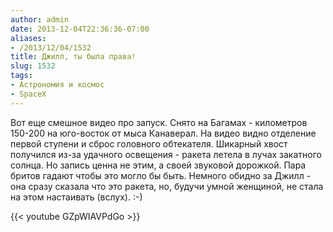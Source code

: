 ```yaml
---
author: admin
date: 2013-12-04T22:36:36-07:00
aliases:
- /2013/12/04/1532
title: Джилл, ты была права!
slug: 1532
tags:
- Астрономия и космос
- SpaceX
---
```


Вот еще смешное видео про запуск. Снято на Багамах - километров 150-200 на юго-восток от мыса Канаверал. На видео видно отделение первой ступени и сброс головного обтекателя. Шикарный хвост получился из-за удачного освещения - ракета летела в лучах закатного солнца. Но запись ценна не этим, а своей звуковой дорожкой. Пара бритов гадают чтобы это могло бы быть. Немного обидно за Джилл - она сразу сказала что это ракета, но, будучи умной женщиной, не стала на этом настаивать (вслух). :-)  

{{< youtube GZpWIAVPdGo >}}

<!--more-->
